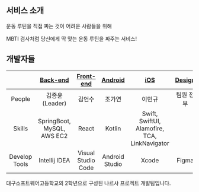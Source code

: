 ## 서비스 소개

운동 루틴을 직접 짜는 것이 어려운 사람들을 위해 

MBTI 검사처럼 당신에게 딱 맞는 운동 루틴을 짜주는 서비스!

## 개발자들

|               |           [Back-end](https://github.com/GymPTI/GymPTI-Server)            |             [Front-end](https://github.com/GymPTI/GymPTI-Web)            |                 [Android](https://github.com/GymPTI/GymPTI-Android)                 | [iOS](https://github.com/GymPTI/GymPTI-iOS) | [Design]([https://www.figma.com/](https://www.figma.com/file/cYpikwjoLGef3sLm2iCqdO/%EC%A7%90BTI?type=design&node-id=558%3A160&mode=design&t=njdRvpdi7kcZsJOm-1))  |
|:-------------:|:-----------------------------:|:--------------------------------------:|:-------------------------------------------:|:-------------------------------------------------:|:-------:|
|    People     |         김종윤 (Leader)          |             김언수              |                     조가연                     |                       이민규                        |   팀원 전부   |
|    Skills     | SpringBoot, MySQL, AWS EC2 | React | Kotlin |        Swift, SwiftUI, Alamofire, TCA, LinkNavigator       |         |
| Develop Tools |         Intellij IDEA         |           Visual Studio Code           |               Android Studio                |                      Xcode                       |  Figma  |

대구소프트웨어고등학교의 2학년으로 구성된 나르샤 프로젝트 개발팀입니다.
